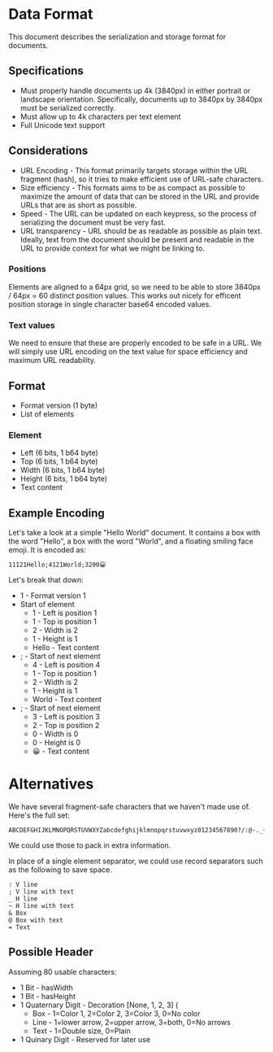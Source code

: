 Data Format
===========

This document describes the serialization and storage format for documents.

Specifications
--------------

- Must properly handle documents up 4k (3840px) in either portrait or landscape orientation. Specifically, documents up to 3840px by 3840px must be serialized correctly.
- Must allow up to 4k characters per text element
- Full Unicode text support

Considerations
--------------

- URL Encoding - This format primarily targets storage within the URL fragment (hash), so it tries to make efficient use of URL-safe characters.
- Size efficiency - This formats aims to be as compact as possible to maximize the amount of data that can be stored in the URL and provide URLs that are as short as possible.
- Speed - The URL can be updated on each keypress, so the process of serializing the document must be very fast.
- URL transparency - URL should be as readable as possible as plain text. Ideally, text from the document should be present and readable in the URL to provide context for what we might be linking to.

### Positions

Elements are aligned to a 64px grid, so we need to be able to store 3840px / 64px = 60 distinct position values. This works out nicely for efficent position storage in single character base64 encoded values.

### Text values

We need to ensure that these are properly encoded to be safe in a URL. We will simply use URL encoding on the text value for space efficiency and maximum URL readability.

Format
------

- Format version (1 byte)
- List of elements

### Element

- Left (6 bits, 1 b64 byte)
- Top (6 bits, 1 b64 byte)
- Width (6 bits, 1 b64 byte)
- Height (6 bits, 1 b64 byte)
- Text content

Example Encoding
----------------

Let's take a look at a simple "Hello World" document. It contains a box with the word "Hello", a box with the word "World", and a floating smiling face emoji. It is encoded as:

    11121Hello;4121World;3200😀

Let's break that down:

- 1 - Format version 1
- Start of element
    - 1 - Left is position 1
    - 1 - Top is position 1
    - 2 - Width is 2
    - 1 - Height is 1
    - Hello - Text content
- ; - Start of next element
    - 4 - Left is position 4
    - 1 - Top is position 1
    - 2 - Width is 2
    - 1 - Height is 1
    - World - Text content
- ; - Start of next element
    - 3 - Left is position 3
    - 2 - Top is position 2
    - 0 - Width is 0
    - 0 - Height is 0
    - 😀 - Text content

Alternatives 
============

We have several fragment-safe characters that we haven't made use of. Here's the full set:

    ABCDEFGHIJKLMNOPQRSTUVWXYZabcdefghijklmnopqrstuvwxyz01234567890?/:@-._~!$&'()*+,;=

We could use those to pack in extra information.

In place of a single element separator, we could use record separators such as the following to save space.

    : V line
    ; V line with text
    _ H line
    ~ H line with text
    & Box
    @ Box with text
    = Text

Possible Header
---------------

Assuming 80 usable characters:

- 1 Bit - hasWidth
- 1 Bit - hasHeight
- 1 Quaternary Digit - Decoration [None, 1, 2, 3] (
  - Box - 1=Color 1, 2=Color 2, 3=Color 3, 0=No color
  - Line - 1=lower arrow, 2=upper arrow, 3=both, 0=No arrows
  - Text - 1=Double size, 0=Plain
- 1 Quinary Digit - Reserved for later use
